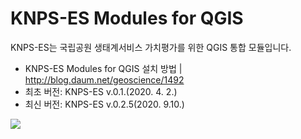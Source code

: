 KNPS-ES Modules for QGIS
========================
   
   
KNPS-ES는 국립공원 생태계서비스 가치평가를 위한 QGIS 통합 모듈입니다.
    
* KNPS-ES Modules for QGIS 설치 방법 | http://blog.daum.net/geoscience/1492   
* 최초 버전: KNPS-ES v.0.1.(2020. 4. 2.)
* 최신 버전: KNPS-ES v.0.2.5(2020. 9.10.)
<img src="https://github.com/osgeokr/KNPS-InVEST/blob/master/HABITAT_QUAL.png">

